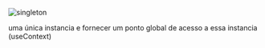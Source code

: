 

![singleton](https://github.com/giovaniavila/bertoti/assets/112128418/d6d32dd2-1024-41a4-b696-24ed705dcc39)

uma única instancia e fornecer um ponto global de acesso a essa instancia (useContext)

